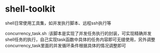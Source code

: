 # shell-toolkit
shell日常使用工具集，如并发执行脚本、远程ssh执行等

concurrency_task.sh  :该脚本是实现了并发任务执行的封装，可实现精确并发shell任务的执行，自己实现task函数中具体的任务内容即可无缝使用，另外调整concurrency_task里面的并发循环条件根据具体的情况调整即可
